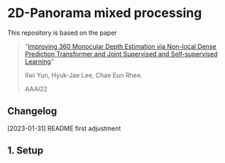 # 2D-Panorama mixed processing 
This repository is based on the paper 
> "[Improving 360 Monocular Depth Estimation via Non-local Dense Prediction Transformer and Joint Supervised and Self-supervised Learning](https://arxiv.org/abs/2109.10563)"    
> 
> Ilwi Yun, Hyuk-Jae Lee, Chae Eun Rhee.    
> 
> AAAI22

## Changelog  
[2023-01-31] README first adjustment

## 1. Setup
